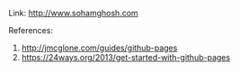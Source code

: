 Link: http://www.sohamghosh.com


References: 

1. http://jmcglone.com/guides/github-pages
2. https://24ways.org/2013/get-started-with-github-pages
